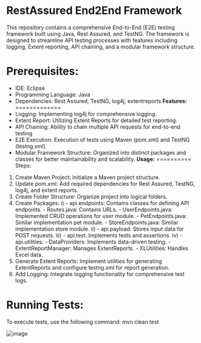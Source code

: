 RestAssured End2End Framework
=============================
This repository contains a comprehensive End-to-End (E2E) testing framework built using Java, Rest Assured, and TestNG. The framework is designed to streamline API testing processes with features including logging, Extent reporting, API chaining, and a modular framework structure.

**Prerequisites:**
==================
-	IDE: Eclipse
-	Programming Language: Java
-	Dependencies: Rest Assured, TestNG, log4j, extentreports
**Features:**
=============
- Logging: Implementing log4j for comprehensive logging.
-  Extent Report: Utilizing Extent Reports for detailed test reporting.
-  API Chaining: Ability to chain multiple API requests for end-to-end testing      
-  E2E Execution: Execution of tests using Maven (pom.xml) and TestNG (testng.xml).
-  Modular Framework Structure: Organized into distinct packages and classes for better maintainability and scalability.
**Usage:**
==========
Steps:
1. Create Maven Project: Initialize a Maven project structure.
2. Update pom.xml: Add required dependencies for Rest Assured, TestNG, log4j, and          extent reports.
3. Create Folder Structure: Organize project into logical folders.
4. Create Packages:
  i) - api.endpoints: Contains classes for defining API endpoints.
    	 - Routes.java: Contains URLs.
     	 - UserEndpoints.java: Implemented CRUD operations for user module.
       - PetEndpoints.java: Similar implementation pet module.
    	 - StoreEndpoints.java: Similar implementation store module.
  ii)  - api.payload: Stores input data for POST requests.
  iii) - api.test: Implements tests and assertions.
  iv) - api.utilities:
       - DataProviders: Implements data-driven testing.
       - ExtentReportManager: Manages ExtentReports.
       - XLUtilities: Handles Excel data.
5. Generate Extent Reports: Implement utilities for generating ExtentReports and configure testng.xml for report generation.
6. Add Logging: Integrate logging functionality for comprehensive test logs.

**Running Tests:**
==================
To execute tests, use the following command:
mvn clean test


![image](https://github.com/prasadGit90/End2EndRestAssuredFramework/assets/108676668/ca3e6291-a7b4-46e9-8527-abcffd874d57)
